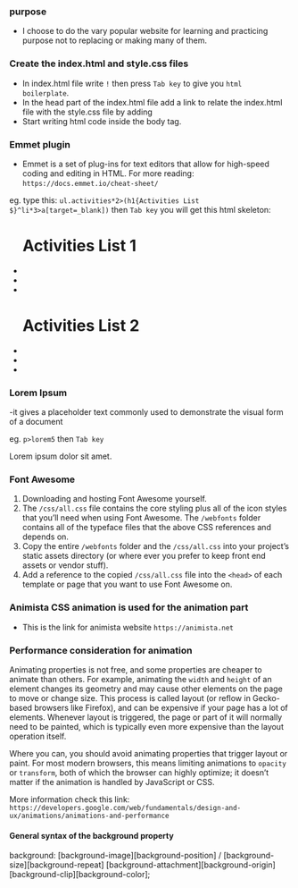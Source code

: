 ### purpose

- I choose to do the vary popular website for learning and practicing purpose
  not to replacing or making many of them.

### Create the index.html and style.css files

- In index.html file write `!` then press `Tab key` to give you `html boilerplate`.
- In the head part of the index.html file add a link to relate the index.html file with the style.css file by adding
  <link rel="stylesheet" href="style.css" />
- Start writing html code inside the body tag.

### Emmet plugin

- Emmet is a set of plug-ins for text editors that allow for high-speed coding and editing in HTML.
  For more reading: `https://docs.emmet.io/cheat-sheet/`

eg. type this: `ul.activities*2>(h1{Activities List $}^li*3>a[target=_blank])` then `Tab key`
you will get this html skeleton:

<ul class="activities">
      <h1>Activities List 1</h1>
      <li><a href="" target="_blank"></a></li>
      <li><a href="" target="_blank"></a></li>
      <li><a href="" target="_blank"></a></li>
    </ul>
    <ul class="activities">
      <h1>Activities List 2</h1>
      <li><a href="" target="_blank"></a></li>
      <li><a href="" target="_blank"></a></li>
      <li><a href="" target="_blank"></a></li>
    </ul>

### Lorem Ipsum

-it gives a placeholder text commonly used to demonstrate the visual form of a document

eg. `p>lorem5` then `Tab key`

 <p>Lorem ipsum dolor sit amet.</p>

### Font Awesome

1. Downloading and hosting Font Awesome yourself.
2. The `/css/all.css` file contains the core styling plus all of the icon styles that you’ll need when using Font Awesome. The `/webfonts` folder contains all of the typeface files that the above CSS references and depends on.
3. Copy the entire `/webfonts` folder and the `/css/all.css` into your project’s static assets directory (or where ever you prefer to keep front end assets or vendor stuff).
4. Add a reference to the copied `/css/all.css` file into the `<head>` of each template or page that you want to use Font Awesome on.

### Animista CSS animation is used for the animation part

- This is the link for animista website `https://animista.net`

### Performance consideration for animation

Animating properties is not free, and some properties are cheaper to animate than others. For example, animating the `width` and `height` of an element changes its geometry and may cause other elements on the page to move or change size. This process is called layout (or reflow in Gecko-based browsers like Firefox), and can be expensive if your page has a lot of elements. Whenever layout is triggered, the page or part of it will normally need to be painted, which is typically even more expensive than the layout operation itself.

Where you can, you should avoid animating properties that trigger layout or paint. For most modern browsers, this means limiting animations to `opacity` or `transform`, both of which the browser can highly optimize; it doesn’t matter if the animation is handled by JavaScript or CSS.

More information check this link: `https://developers.google.com/web/fundamentals/design-and-ux/animations/animations-and-performance`

#### General syntax of the background property

background: [background-image][background-position] / [background-size][background-repeat] [background-attachment][background-origin] [background-clip][background-color];
